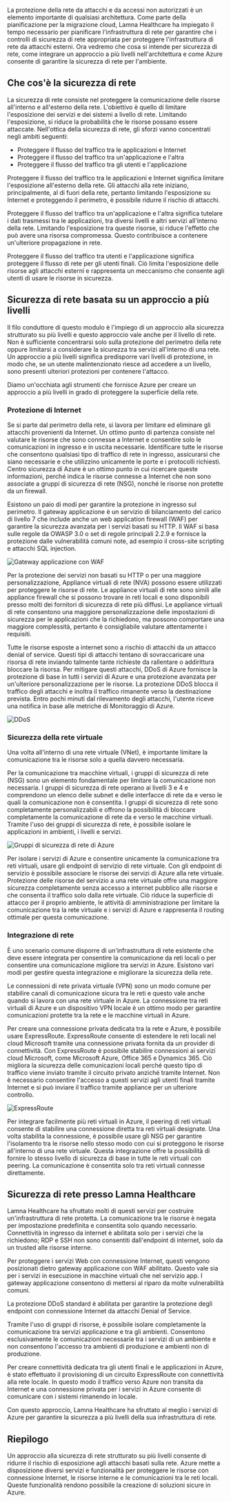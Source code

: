 La protezione della rete da attacchi e da accessi non autorizzati è un elemento importante di qualsiasi architettura. Come parte della pianificazione per la migrazione cloud, Lamna Healthcare ha impiegato il tempo necessario per pianificare l'infrastruttura di rete per garantire che i controlli di sicurezza di rete appropriata per proteggere l'infrastruttura di rete da attacchi esterni. Ora vedremo che cosa si intende per sicurezza di rete, come integrare un approccio a più livelli nell'architettura e come Azure consente di garantire la sicurezza di rete per l'ambiente.

## <a name="what-is-network-security"></a>Che cos'è la sicurezza di rete

La sicurezza di rete consiste nel proteggere la comunicazione delle risorse all'interno e all'esterno della rete. L'obiettivo è quello di limitare l'esposizione dei servizi e dei sistemi a livello di rete. Limitando l'esposizione, si riduce la probabilità che le risorse possano essere attaccate. Nell'ottica della sicurezza di rete, gli sforzi vanno concentrati negli ambiti seguenti:

- Proteggere il flusso del traffico tra le applicazioni e Internet
- Proteggere il flusso del traffico tra un'applicazione e l'altra
- Proteggere il flusso del traffico tra gli utenti e l'applicazione

Proteggere il flusso del traffico tra le applicazioni e Internet significa limitare l'esposizione all'esterno della rete. Gli attacchi alla rete iniziano, principalmente, al di fuori della rete, pertanto limitando l'esposizione su Internet e proteggendo il perimetro, è possibile ridurre il rischio di attacchi.

Proteggere il flusso del traffico tra un'applicazione e l'altra significa tutelare i dati trasmessi tra le applicazioni, tra diversi livelli e altri servizi all'interno della rete. Limitando l'esposizione tra queste risorse, si riduce l'effetto che può avere una risorsa compromessa. Questo contribuisce a contenere un'ulteriore propagazione in rete.

Proteggere il flusso del traffico tra utenti e l'applicazione significa proteggere il flusso di rete per gli utenti finali. Ciò limita l'esposizione delle risorse agli attacchi esterni e rappresenta un meccanismo che consente agli utenti di usare le risorse in sicurezza. 

## <a name="a-layered-approach-to-network-security"></a>Sicurezza di rete basata su un approccio a più livelli

Il filo conduttore di questo modulo è l'impiego di un approccio alla sicurezza strutturato su più livelli e questo approccio vale anche per il livello di rete. Non è sufficiente concentrarsi solo sulla protezione del perimetro della rete oppure limitarsi a considerare la sicurezza tra servizi all'interno di una rete. Un approccio a più livelli significa predisporre vari livelli di protezione, in modo che, se un utente malintenzionato riesce ad accedere a un livello, sono presenti ulteriori protezioni per contenere l'attacco.

Diamo un'occhiata agli strumenti che fornisce Azure per creare un approccio a più livelli in grado di proteggere la superficie della rete.

### <a name="internet-protection"></a>Protezione di Internet

Se si parte dal perimetro della rete, si lavora per limitare ed eliminare gli attacchi provenienti da Internet. Un ottimo punto di partenza consiste nel valutare le risorse che sono connesse a Internet e consentire solo le comunicazioni in ingresso e in uscita necessarie. Identificare tutte le risorse che consentono qualsiasi tipo di traffico di rete in ingresso, assicurarsi che siano necessarie e che utilizzino unicamente le porte e i protocolli richiesti. Centro sicurezza di Azure è un ottimo punto in cui ricercare queste informazioni, perché indica le risorse connesse a Internet che non sono associate a gruppi di sicurezza di rete (NSG), nonché le risorse non protette da un firewall.

Esistono un paio di modi per garantire la protezione in ingresso sul perimetro. Il gateway applicazione è un servizio di bilanciamento del carico di livello 7 che include anche un web application firewall (WAF) per garantire la sicurezza avanzata per i servizi basati su HTTP. Il WAF si basa sulle regole da OWASP 3.0 o set di regole principali 2.2.9 e fornisce la protezione dalle vulnerabilità comuni note, ad esempio il cross-site scripting e attacchi SQL injection.

![Gateway applicazione con WAF](../media-draft/appgw-waf.png)

Per la protezione dei servizi non basati su HTTP o per una maggiore personalizzazione, Appliance virtuali di rete (NVA) possono essere utilizzati per proteggere le risorse di rete. Le appliance virtuali di rete sono simili alle appliance firewall che si possono trovare in reti locali e sono disponibili presso molti dei fornitori di sicurezza di rete più diffusi. Le appliance virtuali di rete consentono una maggiore personalizzazione delle impostazioni di sicurezza per le applicazioni che la richiedono, ma possono comportare una maggiore complessità, pertanto è consigliabile valutare attentamente i requisiti.

Tutte le risorse esposte a internet sono a rischio di attacchi da un attacco denial of service. Questi tipi di attacchi tentano di sovraccaricare una risorsa di rete inviando talmente tante richieste da rallentare o addirittura bloccare la risorsa. Per mitigare questi attacchi, DDoS di Azure fornisce la protezione di base in tutti i servizi di Azure e una protezione avanzata per un'ulteriore personalizzazione per le risorse. La protezione DDoS blocca il traffico degli attacchi e inoltra il traffico rimanente verso la destinazione prevista. Entro pochi minuti dal rilevamento degli attacchi, l'utente riceve una notifica in base alle metriche di Monitoraggio di Azure.

![DDoS](../media-draft/ddos.png)

### <a name="virtual-network-security"></a>Sicurezza della rete virtuale

Una volta all'interno di una rete virtuale (VNet), è importante limitare la comunicazione tra le risorse solo a quella davvero necessaria.

Per la comunicazione tra macchine virtuali, i gruppi di sicurezza di rete (NSG) sono un elemento fondamentale per limitare la comunicazione non necessaria. I gruppi di sicurezza di rete operano ai livelli 3 e 4 e comprendono un elenco delle subnet e delle interfacce di rete da e verso le quali la comunicazione non è consentita. I gruppi di sicurezza di rete sono completamente personalizzabili e offrono la possibilità di bloccare completamente la comunicazione di rete da e verso le macchine virtuali. Tramite l'uso dei gruppi di sicurezza di rete, è possibile isolare le applicazioni in ambienti, i livelli e servizi.

![Gruppi di sicurezza di rete di Azure](../media-draft/azure-network-security.png)

Per isolare i servizi di Azure e consentire unicamente la comunicazione tra reti virtuali, usare gli endpoint di servizio di rete virtuale. Con gli endpoint di servizio è possibile associare le risorse dei servizi di Azure alla rete virtuale. Protezione delle risorse del servizio a una rete virtuale offre una maggiore sicurezza completamente senza accesso a internet pubblico alle risorse e che consenta il traffico solo dalla rete virtuale. Ciò riduce la superficie di attacco per il proprio ambiente, le attività di amministrazione per limitare la comunicazione tra la rete virtuale e i servizi di Azure e rappresenta il routing ottimale per questa comunicazione.

### <a name="network-integration"></a>Integrazione di rete

È uno scenario comune disporre di un'infrastruttura di rete esistente che deve essere integrata per consentire la comunicazione da reti locali o per consentire una comunicazione migliore tra servizi in Azure. Esistono vari modi per gestire questa integrazione e migliorare la sicurezza della rete.

Le connessioni di rete privata virtuale (VPN) sono un modo comune per stabilire canali di comunicazione sicura tra le reti e questo vale anche quando si lavora con una rete virtuale in Azure. La connessione tra reti virtuali di Azure e un dispositivo VPN locale è un ottimo modo per garantire comunicazioni protette tra la rete e le macchine virtuali in Azure.

Per creare una connessione privata dedicata tra la rete e Azure, è possibile usare ExpressRoute. ExpressRoute consente di estendere le reti locali nel cloud Microsoft tramite una connessione privata fornita da un provider di connettività. Con ExpressRoute è possibile stabilire connessioni ai servizi cloud Microsoft, come Microsoft Azure, Office 365 e Dynamics 365. Ciò migliora la sicurezza delle comunicazioni locali perché questo tipo di traffico viene inviato tramite il circuito privato anziché tramite Internet. Non è necessario consentire l'accesso a questi servizi agli utenti finali tramite Internet e si può inviare il traffico tramite appliance per un ulteriore controllo.

![ExpressRoute](../media-draft/expressroute-connection-overview.png)

Per integrare facilmente più reti virtuali in Azure, il peering di reti virtuali consente di stabilire una connessione diretta tra reti virtuali designate. Una volta stabilita la connessione, è possibile usare gli NSG per garantire l'isolamento tra le risorse nello stesso modo con cui si proteggono le risorse all'interno di una rete virtuale. Questa integrazione offre la possibilità di fornire lo stesso livello di sicurezza di base in tutte le reti virtuali con peering. La comunicazione è consentita solo tra reti virtuali connesse direttamente.

## <a name="network-security-at-lamna-healthcare"></a>Sicurezza di rete presso Lamna Healthcare

Lamna Healthcare ha sfruttato molti di questi servizi per costruire un'infrastruttura di rete protetta. La comunicazione tra le risorse è negata per impostazione predefinita e consentita solo quando necessario. Connettività in ingresso da internet è abilitata solo per i servizi che la richiedono; RDP e SSH non sono consentiti dall'endpoint di internet, solo da un trusted alle risorse interne.

Per proteggere i servizi Web con connessione Internet, questi vengono posizionati dietro gateway applicazione con WAF abilitato. Questo vale sia per i servizi in esecuzione in macchine virtuali che nel servizio app. I gateway applicazione consentono di mettersi al riparo da molte vulnerabilità comuni.

La protezione DDoS standard è abilitata per garantire la protezione degli endpoint con connessione Internet da attacchi Denial of Service.

Tramite l'uso di gruppi di risorse, è possibile isolare completamente la comunicazione tra servizi applicazione e tra gli ambienti. Consentono esclusivamente le comunicazioni necessarie tra i servizi di un ambiente e non consentono l'accesso tra ambienti di produzione e ambienti non di produzione.

Per creare connettività dedicata tra gli utenti finali e le applicazioni in Azure, è stato effettuato il provisioning di un circuito ExpressRoute con connettività alla rete locale. In questo modo il traffico verso Azure non transita da Internet e una connessione privata per i servizi in Azure consente di comunicare con i sistemi rimanendo in locale.

Con questo approccio, Lamna Healthcare ha sfruttato al meglio i servizi di Azure per garantire la sicurezza a più livelli della sua infrastruttura di rete.

## <a name="summary"></a>Riepilogo

Un approccio alla sicurezza di rete strutturato su più livelli consente di ridurre il rischio di esposizione agli attacchi basati sulla rete. Azure mette a disposizione diversi servizi e funzionalità per proteggere le risorse con connessione Internet, le risorse interne e le comunicazioni tra le reti locali. Queste funzionalità rendono possibile la creazione di soluzioni sicure in Azure.